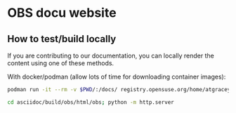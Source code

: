 # OBS docu website

## How to test/build locally

If you are contributing to our documentation, you can locally render the content using one of these methods. 

With docker/podman (allow lots of time for downloading container images):

```bash
podman run -it --rm -v $PWD/:/docs/ registry.opensuse.org/home/atgracey/cnbp/containers/builder:latest bash -c 'cd /docs/asciidoc; daps -d DC-obs html'

cd asciidoc/build/obs/html/obs; python -m http.server
```
